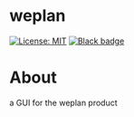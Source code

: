 # weplan

[![License: MIT](https://img.shields.io/badge/License-MIT-yellow.svg)](https://github.com/12rambau/weplan/blob/master/LICENSE)
[![Black badge](https://img.shields.io/badge/code%20style-black-000000.svg)](https://github.com/psf/black)

# About

a GUI for the weplan product
